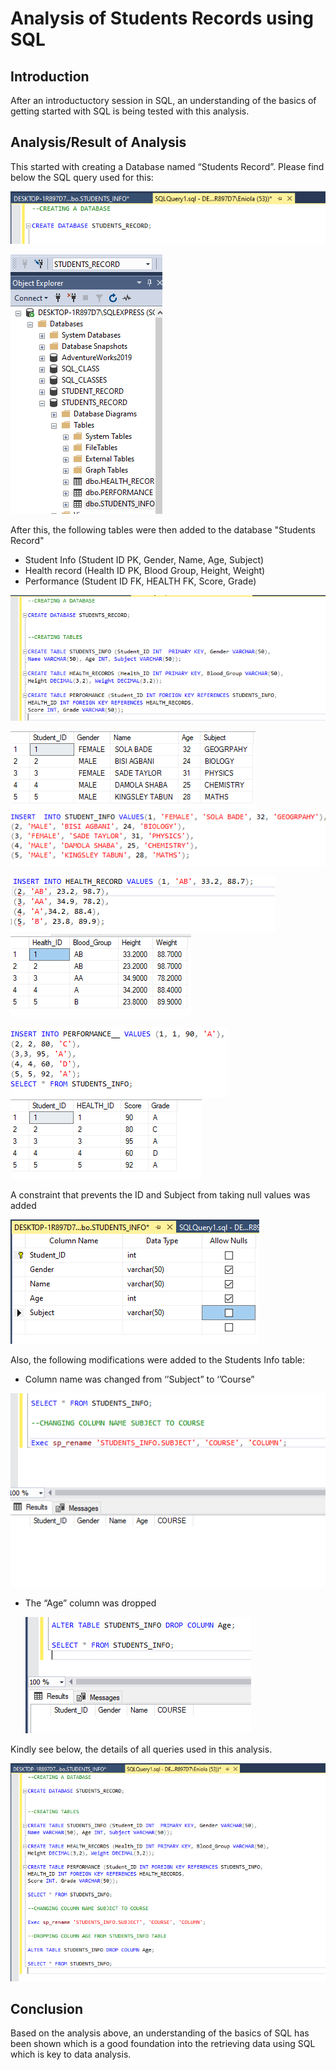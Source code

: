 # Analysis of Students Records using SQL

## Introduction
After an introductuctory session in SQL, an understanding of the basics of getting started with SQL is being tested with this analysis.

## Analysis/Result of Analysis

This started with creating a Database named “Students Record”. Please find below the SQL query used for this:

![](query1.png)

![](Database.png)

After this, the following tables were then added to the database "Students Record"
- Student Info (Student ID PK, Gender, Name, Age, Subject)
- Health record (Health ID PK, Blood Group, Height, Weight)
- Performance (Student ID FK, HEALTH FK,  Score, Grade)
  
![](Students_records.png)

![](Student_info.png)
![](Student_info1.png)

![](health_record.png)
![](health_record1.png)

![](performance1.png)
![](performance2.png)

A constraint that prevents the ID and Subject from taking null values was added

![](Null.png)

Also, the following modifications were added to the Students Info table:
- Column name was changed from ‘’Subject” to ‘’Course”

![](Colum_change_subject.png)
- The “Age” column was dropped

  ![](Drop_age.png)

Kindly see below, the details of all queries used in this analysis.
  
![](All_queries.png)
 
 ## Conclusion
Based on the analysis above, an understanding of the basics of SQL has been shown which is a good foundation into the retrieving data using SQL which is key to data analysis. 

 


